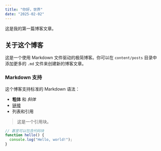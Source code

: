 ```yaml
---
title: "你好，世界"
date: "2025-02-02"
---
```

这是我的第一篇博客文章。

## 关于这个博客

这是一个使用 Markdown 文件驱动的极简博客。你可以在 `content/posts` 目录中添加更多的 `.md` 文件来创建新的博客文章。

### Markdown 支持

这个博客支持标准的 Markdown 语法：

- **粗体** 和 *斜体*
- [链接](https://example.com)
- 列表和引用

> 这是一个引用块。

```javascript
// 甚至可以包含代码块
function hello() {
  console.log("Hello, world!");
}

```
